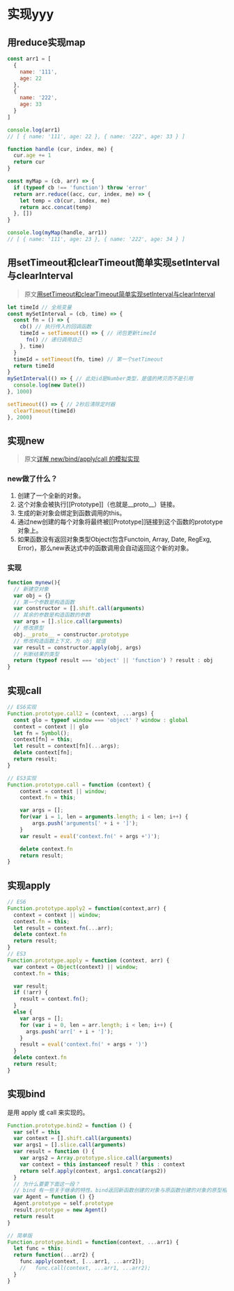 # 实现yyy

## 用reduce实现map

```js
const arr1 = [
  {
    name: '111',
    age: 22
  },
  {
    name: '222',
    age: 33
  }
]

console.log(arr1)
// [ { name: '111', age: 22 }, { name: '222', age: 33 } ]

function handle (cur, index, me) {
  cur.age += 1
  return cur
}

const myMap = (cb, arr) => {
  if (typeof cb !== 'function') throw 'error'
  return arr.reduce((acc, cur, index, me) => {
    let temp = cb(cur, index, me)
    return acc.concat(temp)
  }, [])
}

console.log(myMap(handle, arr1))
// [ { name: '111', age: 23 }, { name: '222', age: 34 } ]
```

## 用setTimeout和clearTimeout简单实现setInterval与clearInterval

>原文[用setTimeout和clearTimeout简单实现setInterval与clearInterval](https://juejin.im/post/5cd273d3e51d453ae03507ee)

```js
let timeId // 全局变量
const mySetInterval = (cb, time) => {
  const fn = () => {
    cb() // 执行传入的回调函数
    timeId = setTimeout(() => { // 闭包更新timeId
      fn() // 递归调用自己
    }, time)
  }
  timeId = setTimeout(fn, time) // 第一个setTimeout
  return timeId
}
mySetInterval(() => { // 此处id是Number类型，是值的拷贝而不是引用
  console.log(new Date())
}, 1000)

setTimeout(() => { // 2秒后清除定时器
  clearTimeout(timeId)
}, 2000)
```

## 实现new

>原文[详解 new/bind/apply/call 的模拟实现](https://juejin.im/post/5c90b800f265da60ee12d75f)

### new做了什么？

1. 创建了一个全新的对象。
2. 这个对象会被执行[[Prototype]]（也就是__proto__）链接。
3. 生成的新对象会绑定到函数调用的this。
4. 通过new创建的每个对象将最终被[[Prototype]]链接到这个函数的prototype对象上。
5. 如果函数没有返回对象类型Object(包含Functoin, Array, Date, RegExg, Error)，那么new表达式中的函数调用会自动返回这个新的对象。

### 实现

```js
function mynew(){
  // 新建空对象
  var obj = {}
  // 第一个参数是构造函数
  var constructor = [].shift.call(arguments)
  // 其余的参数是构造函数的参数
  var args = [].slice.call(arguments)
  // 修改原型
  obj.__proto__ = constructor.prototype
  // 修改构造函数上下文，为 obj 赋值
  var result = constructor.apply(obj, args)
  // 判断结果的类型
  return (typeof result === 'object' || 'function') ? result : obj
}
```

## 实现call

```js
// ES6实现
Function.prototype.call2 = (context, ...args) {
  const glo = typeof window === 'object' ? window : global
  context = context || glo
  let fn = Symbol();
  context[fn] = this;  
  let result = context[fn](...args);
  delete context[fn];
  return result;
}

// ES3实现
Function.prototype.call = function (context) {
    context = context || window;
    context.fn = this;

    var args = [];
    for(var i = 1, len = arguments.length; i < len; i++) {
        args.push('arguments[' + i + ']');
    }
    var result = eval('context.fn(' + args +')');

    delete context.fn
    return result;
}
```

## 实现apply

```js
// ES6
Function.prototype.apply2 = function(context,arr) {
  context = context || window;
  context.fn = this;
  let result = context.fn(...arr);
  delete context.fn
  return result;
}
// ES3
Function.prototype.apply = function (context, arr) {
  var context = Object(context) || window;
  context.fn = this;

  var result;
  if (!arr) {
    result = context.fn();
  }
  else {
    var args = [];
    for (var i = 0, len = arr.length; i < len; i++) {
      args.push('arr[' + i + ']');
    }
    result = eval('context.fn(' + args + ')')
  }
  delete context.fn
  return result;
}
```

## 实现bind

是用 apply 或 call 来实现的。

```js
Function.prototype.bind2 = function () {
  var self = this
  var context = [].shift.call(arguments)
  var args1 = [].slice.call(arguments)
  var result = function () {
    var args2 = Array.prototype.slice.call(arguments)
    var context = this instanceof result ? this : context
    return self.apply(context, args1.concat(args2))
  }
  // 为什么要要下面这一段？
  // bind 有一些关于继承的特性。bind返回新函数创建的对象与原函数创建的对象的原型相同，但是新函数没有原型
  var Agent = function () {}
  Agent.prototype = self.prototype
  result.prototype = new Agent()
  return result
}
```

```js
// 简单版
Function.prototype.bind1 = function(context, ...arr1) {
  let func = this;
  return function(...arr2) {
    func.apply(context, [...arr1, ...arr2]);
    //   func.call(context, ...arr1, ...arr2);
  }
}
```